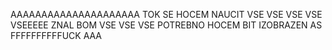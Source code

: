 AAAAAAAAAAAAAAAAAAAAA TOK SE HOCEM NAUCIT VSE VSE VSE VSE VSEEEEE ZNAL BOM VSE VSE VSE POTREBNO HOCEM BIT IZOBRAZEN AS FFFFFFFFFFUCK AAA